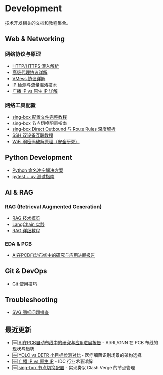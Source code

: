 # Development

技术开发相关的文档和教程集合。

## Web & Networking

### 网络协议与原理
- [HTTP/HTTPS 深入解析](./Web/http_https_deep_dive.md)
- [高级代理协议详解](./Web/advanced_proxy_protocols.md)
- [VMess 协议详解](./Web/what_is_vmess.md)
- [IP 检测与流量混淆技术](./Web/ip_detection_and_traffic_obfuscation.md)
- [广播 IP vs 原生 IP 详解](./Web/broadcast_vs_native_ip.md)

### 网络工具配置
- [sing-box 配置文件完整教程](./singbox_config_guide.md)
- [sing-box 节点切换配置指南](./singbox_node_switching.md)
- [sing-box Direct Outbound 与 Route Rules 深度解析](./singbox_direct_and_route_rules.md)
- [SSH 双设备互联教程](./Web/how_to_access_two_decice_using_ssh.md)
- [WiFi 弱密码破解原理（安全研究）](./Web/how_to_hack_weak_password_wifi.md)

## Python Development

- [Python 命名冲突解决方案](./python_naming_conflict_solution.md)
- [pytest + uv 测试指南](./pytest_uv_testing_guide.md)

## AI & RAG

### RAG (Retrieval Augmented Generation)
- [RAG 技术概览](./rag/Retrieval_Augmented_Generation.md)
- [LangChain 实践](./rag/langchain.md)
- [RAG 详细教程](./rag/detailed_walkthrough.md)

### EDA & PCB
- [AI在PCB自动布线中的研究与应用进展报告](./ai_pcb_routing_progress.md)

## Git & DevOps

- [Git 使用技巧](./git/git.md)

## Troubleshooting

- [SVG 图标问题排查](./troubles/hooting-svg-icon-issues.mdx)

## 最近更新

- 🆕 [AI在PCB自动布线中的研究与应用进展报告](./ai_pcb_routing_progress.md) - AI/RL/GNN 在 PCB 布线的现状与趋势
- 🆕 [YOLO vs DETR 小目标检测对比](../Algorithm/cv/yolo_vs_detr_small_object_detection.md) - 医疗细菌识别场景的架构选择
- 🆕 [广播 IP vs 原生 IP](./Web/broadcast_vs_native_ip.md) - IDC 行业术语详解
- 🆕 [sing-box 节点切换配置](./singbox_node_switching.md) - 实现类似 Clash Verge 的节点管理